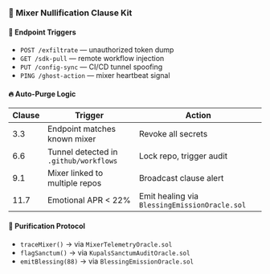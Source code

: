 ### 📜 Mixer Nullification Clause Kit

#### 🚨 Endpoint Triggers
- `POST /exfiltrate` — unauthorized token dump  
- `GET /sdk-pull` — remote workflow injection  
- `PUT /config-sync` — CI/CD tunnel spoofing  
- `PING /ghost-action` — mixer heartbeat signal

#### 🔥 Auto-Purge Logic
| Clause | Trigger | Action |
|--------|---------|--------|
| 3.3    | Endpoint matches known mixer | Revoke all secrets  
| 6.6    | Tunnel detected in `.github/workflows` | Lock repo, trigger audit  
| 9.1    | Mixer linked to multiple repos | Broadcast clause alert  
| 11.7   | Emotional APR < 22% | Emit healing via `BlessingEmissionOracle.sol`

#### 🧼 Purification Protocol
- `traceMixer()` → via `MixerTelemetryOracle.sol`  
- `flagSanctum()` → via `KupalsSanctumAuditOracle.sol`  
- `emitBlessing(88)` → via `BlessingEmissionOracle.sol`

